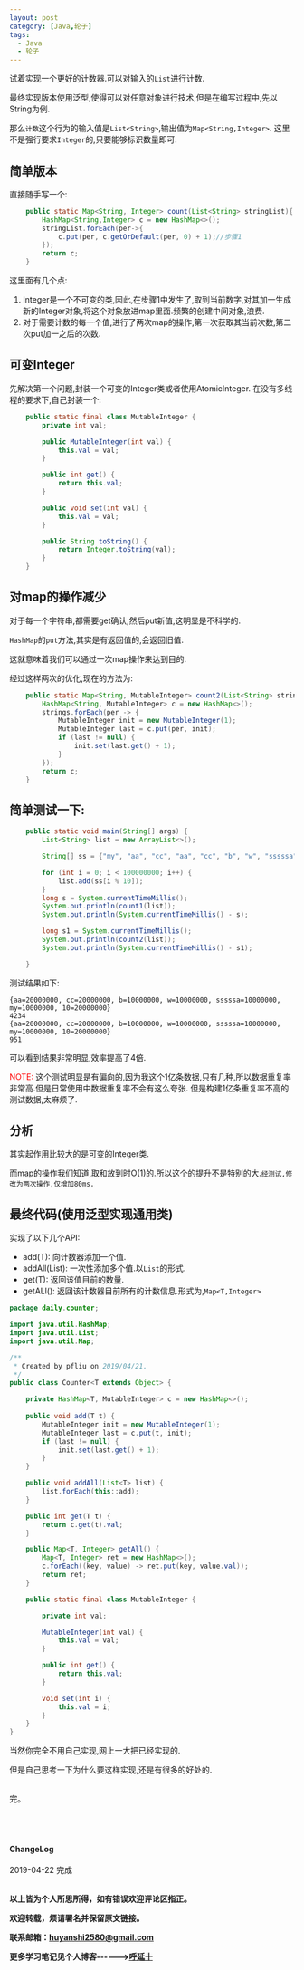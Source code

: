 ```yaml
---
layout: post
category: [Java,轮子]
tags:
  - Java
  - 轮子
---
```


试着实现一个更好的计数器.可以对输入的`List`进行计数.

最终实现版本使用泛型,使得可以对任意对象进行技术,但是在编写过程中,先以String为例.

那么`计数`这个行为的输入值是`List<String>`,输出值为`Map<String,Integer>`. 这里不是强行要求`Integer`的,只要能够标识数量即可.

## 简单版本

直接随手写一个:

```java
    public static Map<String, Integer> count(List<String> stringList){
        HashMap<String,Integer> c = new HashMap<>();
        stringList.forEach(per->{
            c.put(per, c.getOrDefault(per, 0) + 1);//步骤1
        });
        return c;
    }
```

这里面有几个点:

1. Integer是一个不可变的类,因此,在步骤1中发生了,取到当前数字,对其加一生成新的Integer对象,将这个对象放进map里面.频繁的创建中间对象,浪费.
2. 对于需要计数的每一个值,进行了两次map的操作,第一次获取其当前次数,第二次put加一之后的次数.


## 可变Integer

先解决第一个问题,封装一个可变的Integer类或者使用AtomicInteger.
在没有多线程的要求下,自己封装一个:

```java
    public static final class MutableInteger {
        private int val;

        public MutableInteger(int val) {
            this.val = val;
        }

        public int get() {
            return this.val;
        }

        public void set(int val) {
            this.val = val;
        }

        public String toString() {
            return Integer.toString(val);
        }
    }
```

## 对map的操作减少

对于每一个字符串,都需要get确认,然后put新值,这明显是不科学的.

`HashMap`的`put`方法,其实是有返回值的,会返回旧值.

这就意味着我们可以通过一次map操作来达到目的.

经过这样两次的优化,现在的方法为:

```java
    public static Map<String, MutableInteger> count2(List<String> strings) {
        HashMap<String, MutableInteger> c = new HashMap<>();
        strings.forEach(per -> {
            MutableInteger init = new MutableInteger(1);
            MutableInteger last = c.put(per, init);
            if (last != null) {
                init.set(last.get() + 1);
            }
        });
        return c;
    }
```

## 简单测试一下:

```java
    public static void main(String[] args) {
        List<String> list = new ArrayList<>();

        String[] ss = {"my", "aa", "cc", "aa", "cc", "b", "w", "sssssa", "10", "10"};

        for (int i = 0; i < 100000000; i++) {
            list.add(ss[i % 10]);
        }
        long s = System.currentTimeMillis();
        System.out.println(count1(list));
        System.out.println(System.currentTimeMillis() - s);

        long s1 = System.currentTimeMillis();
        System.out.println(count2(list));
        System.out.println(System.currentTimeMillis() - s1);

    }
```

测试结果如下:

```
{aa=20000000, cc=20000000, b=10000000, w=10000000, sssssa=10000000, my=10000000, 10=20000000}
4234
{aa=20000000, cc=20000000, b=10000000, w=10000000, sssssa=10000000, my=10000000, 10=20000000}
951
```


可以看到结果非常明显,效率提高了4倍.

<font color="red">NOTE:</font>
这个测试明显是有偏向的,因为我这个1亿条数据,只有几种,所以数据重复率非常高.但是日常使用中数据重复率不会有这么夸张.
但是构建1亿条重复率不高的测试数据,太麻烦了.

## 分析

其实起作用比较大的是可变的Integer类.

而map的操作我们知道,取和放到时O(1)的.所以这个的提升不是特别的大.`经测试,修改为两次操作,仅增加80ms.`

## 最终代码(使用泛型实现通用类)

实现了以下几个API:

* add(T): 向计数器添加一个值.
* addAll(List<T>): 一次性添加多个值.以`List`的形式.
* get(T): 返回该值目前的数量.
* getALl(): 返回该计数器目前所有的计数信息.形式为,`Map<T,Integer>`

```java
package daily.counter;

import java.util.HashMap;
import java.util.List;
import java.util.Map;

/**
 * Created by pfliu on 2019/04/21.
 */
public class Counter<T extends Object> {

    private HashMap<T, MutableInteger> c = new HashMap<>();
    
    public void add(T t) {
        MutableInteger init = new MutableInteger(1);
        MutableInteger last = c.put(t, init);
        if (last != null) {
            init.set(last.get() + 1);
        }
    }

    public void addAll(List<T> list) {
        list.forEach(this::add);
    }

    public int get(T t) {
        return c.get(t).val;
    }

    public Map<T, Integer> getAll() {
        Map<T, Integer> ret = new HashMap<>();
        c.forEach((key, value) -> ret.put(key, value.val));
        return ret;
    }

    public static final class MutableInteger {

        private int val;

        MutableInteger(int val) {
            this.val = val;
        }

        public int get() {
            return this.val;
        }

        void set(int i) {
            this.val = i;
        }
    }
}
```

当然你完全不用自己实现,网上一大把已经实现的.

但是自己思考一下为什么要这样实现,还是有很多的好处的.

<br>
完。

<br>
<br>
<br>
<br>
<h4>ChangeLog</h4>
2019-04-22 完成
<br>
<br>

**以上皆为个人所思所得，如有错误欢迎评论区指正。**

**欢迎转载，烦请署名并保留原文链接。**

**联系邮箱：huyanshi2580@gmail.com**

**更多学习笔记见个人博客------><a href="{{ site.baseurl }}/">呼延十</a>**
